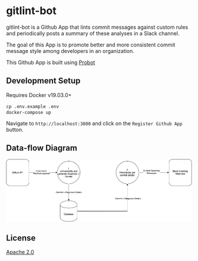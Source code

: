 # gitlint-bot

gitlint-bot is a Github App that lints commit messages against custom rules and periodically posts a summary of these analyses in a Slack channel.

The goal of this App is to promote better and more consistent commit message style among developers in an organization.

This Github App is built using [Probot](https://probot.github.io/docs/)

## Development Setup

Requires Docker v19.03.0+

```
cp .env.example .env
docker-compose up
```

Navigate to `http://localhost:3000` and click on the `Register Github App` button.

## Data-flow Diagram

[![](docs/dfd.png)](https://app.diagrams.net/?lightbox=1&highlight=0000ff&edit=_blank&layers=1&nav=1&title=dfd.png#R7VjbUtswEP0aP8L4QhzyWBJKmSZtZvJQeJTtxVaRrYws58LXd2XLtyihaQsEZvoU7VpaSXv2HK9jeeN0cyPIMpnxCJjl2tHG8iaW6zr%2B8BJ%2FlGdbeUa2XzliQSM9qXUs6BNop629BY0g702UnDNJl31nyLMMQtnzESH4uj%2FtgbP%2BrksSg%2BFYhITV3vNB6%2F9BI5lov%2BOP2gdfgMaJ3vzS1TcMSPgYC15keseMZ1A9SUkdRt8yT0jE1x2Xd215Y8G5rEbpZgxMJbbOWb1ObuuDWt5VIlOGhoPD8vHnA4udYxbjvQRksrvdoXjBfPztTkzXs%2FvV4%2BzrzI%2BH96uzC2MTiDCz2uRCJjzmGWHXrfeqTBaoqDZa7Zwp50t9tp8g5VaXCSkk758cNlTedcb3KhQiWFmTjY5cGtvayKTY3nWNzipltstKq15X3U9daqd%2B2rTVieaFCOGZXLm6sImIQT4zz2tKA%2FkGPAU8D64TwIikq%2F45iC78uJnXIogDDeIfAKqJvCKs0DvNizxRKVipC6sa8Rme%2FioQOIrV6AcECeePZVa2jJNob01MSYCi0cORMBpnOA4xMgh0rEBIiqz8pB%2BkNIqqkoGcPpGgjKdQWXKayfLqgytrMGlwUgFgY%2B2RDL24JVUXwcOlbcKgo5%2FZ544GVGueV1lHw6RDz9VVOlP4w0OO5bGLY3OCv4fWNaC9oTIpAvR9mt8aoLU0VVitEyphsSRlha%2FxLbBPTPak3yDKwYx6l3Yvn46v7XVHj2v0ko4UOxf2K5FhaGRszNOUVjTAO9sTSuKM5zRXY5CEsvyUgtiK4H3nyX5BfEFh844UNv%2BUwuYZWDqmlE0rLoYlygpUgq91bE8gA0Ek7CBe1cAi5ChPJuyMYfcCv6cOyZdVS%2FNAN6oIXoJL%2FmCHS8NjueS%2BFpccsx%2F53yocStbgSEY59v4yeBtKOSanGn1cFGlK1B67FJtBnmMvvV8nP1yT4DzPQ9Ul%2BO6wx8WL994nDAxUXRPGOQjKI4UD25YK2eqm%2Bg489C48pSiO%2FHcniqOPp4mtDDY9xttoon%2BkJg5OKolmk%2F2XLeOHk8LRs%2BSzz93RjhD6l%2F%2BmhDrysM%2Fqszrs6wulb2A9IZg4koOBaJ6QpRqGW0aRveL3ChhUNJ8GjaP5o%2Bl7ITEKWC%2F26eX7g14Om0%2BxjjKO9gmj82rdom3kdsEwAei6zfA1Q7MYh80%2FDyf%2BdHXcizf8dkWz%2Fc%2BwquX2X1nv%2Bhc%3D)

## License

[Apache 2.0](./LICENSE)
